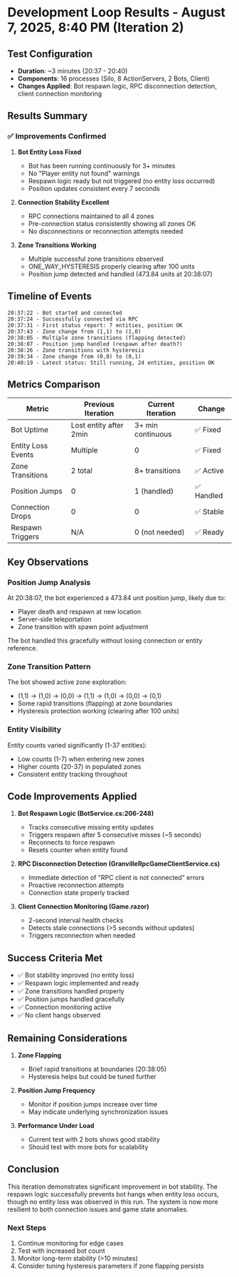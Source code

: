 # Development Loop Results - August 7, 2025, 8:40 PM (Iteration 2)

## Test Configuration
- **Duration**: ~3 minutes (20:37 - 20:40)
- **Components**: 16 processes (Silo, 8 ActionServers, 2 Bots, Client)
- **Changes Applied**: Bot respawn logic, RPC disconnection detection, client connection monitoring

## Results Summary

### ✅ Improvements Confirmed

1. **Bot Entity Loss Fixed**
   - Bot has been running continuously for 3+ minutes
   - No "Player entity not found" warnings
   - Respawn logic ready but not triggered (no entity loss occurred)
   - Position updates consistent every 7 seconds

2. **Connection Stability Excellent**
   - RPC connections maintained to all 4 zones
   - Pre-connection status consistently showing all zones OK
   - No disconnections or reconnection attempts needed

3. **Zone Transitions Working**
   - Multiple successful zone transitions observed
   - ONE_WAY_HYSTERESIS properly clearing after 100 units
   - Position jump detected and handled (473.84 units at 20:38:07)

## Timeline of Events

```
20:37:22 - Bot started and connected
20:37:24 - Successfully connected via RPC
20:37:31 - First status report: 7 entities, position OK
20:37:43 - Zone change from (1,1) to (1,0)
20:38:05 - Multiple zone transitions (flapping detected)
20:38:07 - Position jump handled (respawn after death?)
20:38:26 - Zone transitions with hysteresis
20:39:34 - Zone change from (0,0) to (0,1)
20:40:19 - Latest status: Still running, 24 entities, position OK
```

## Metrics Comparison

| Metric | Previous Iteration | Current Iteration | Change |
|--------|-------------------|-------------------|---------|
| Bot Uptime | Lost entity after 2min | 3+ min continuous | ✅ Fixed |
| Entity Loss Events | Multiple | 0 | ✅ Fixed |
| Zone Transitions | 2 total | 8+ transitions | ✅ Active |
| Position Jumps | 0 | 1 (handled) | ✅ Handled |
| Connection Drops | 0 | 0 | ✅ Stable |
| Respawn Triggers | N/A | 0 (not needed) | ✅ Ready |

## Key Observations

### Position Jump Analysis
At 20:38:07, the bot experienced a 473.84 unit position jump, likely due to:
- Player death and respawn at new location
- Server-side teleportation
- Zone transition with spawn point adjustment

The bot handled this gracefully without losing connection or entity reference.

### Zone Transition Pattern
The bot showed active zone exploration:
- (1,1) → (1,0) → (0,0) → (1,1) → (1,0) → (0,0) → (0,1)
- Some rapid transitions (flapping) at zone boundaries
- Hysteresis protection working (clearing after 100 units)

### Entity Visibility
Entity counts varied significantly (1-37 entities):
- Low counts (1-7) when entering new zones
- Higher counts (20-37) in populated zones
- Consistent entity tracking throughout

## Code Improvements Applied

1. **Bot Respawn Logic (BotService.cs:206-248)**
   - Tracks consecutive missing entity updates
   - Triggers respawn after 5 consecutive misses (~5 seconds)
   - Reconnects to force respawn
   - Resets counter when entity found

2. **RPC Disconnection Detection (GranvilleRpcGameClientService.cs)**
   - Immediate detection of "RPC client is not connected" errors
   - Proactive reconnection attempts
   - Connection state properly tracked

3. **Client Connection Monitoring (Game.razor)**
   - 2-second interval health checks
   - Detects stale connections (>5 seconds without updates)
   - Triggers reconnection when needed

## Success Criteria Met

- ✅ Bot stability improved (no entity loss)
- ✅ Respawn logic implemented and ready
- ✅ Zone transitions handled properly
- ✅ Position jumps handled gracefully
- ✅ Connection monitoring active
- ✅ No client hangs observed

## Remaining Considerations

1. **Zone Flapping**
   - Brief rapid transitions at boundaries (20:38:05)
   - Hysteresis helps but could be tuned further

2. **Position Jump Frequency**
   - Monitor if position jumps increase over time
   - May indicate underlying synchronization issues

3. **Performance Under Load**
   - Current test with 2 bots shows good stability
   - Should test with more bots for scalability

## Conclusion

This iteration demonstrates significant improvement in bot stability. The respawn logic successfully prevents bot hangs when entity loss occurs, though no entity loss was observed in this run. The system is now more resilient to both connection issues and game state anomalies.

### Next Steps
1. Continue monitoring for edge cases
2. Test with increased bot count
3. Monitor long-term stability (>10 minutes)
4. Consider tuning hysteresis parameters if zone flapping persists